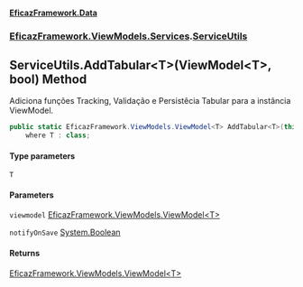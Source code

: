#### [EficazFramework.Data](EficazFrameworkData.md 'EficazFramework Data')
### [EficazFramework.ViewModels.Services](EficazFrameworkData.md#EficazFramework_ViewModels_Services 'EficazFramework.ViewModels.Services').[ServiceUtils](ServiceUtils.md 'EficazFramework.ViewModels.Services.ServiceUtils')
## ServiceUtils.AddTabular&lt;T&gt;(ViewModel&lt;T&gt;, bool) Method
Adiciona funções Tracking, Validação e Persistêcia Tabular para a instância ViewModel.  
```csharp
public static EficazFramework.ViewModels.ViewModel<T> AddTabular<T>(this EficazFramework.ViewModels.ViewModel<T> viewmodel, bool notifyOnSave=true)
    where T : class;
```
#### Type parameters
<a name='EficazFramework_ViewModels_Services_ServiceUtils_AddTabular_T_(EficazFramework_ViewModels_ViewModel_T__bool)_T'></a>
`T`  
  
#### Parameters
<a name='EficazFramework_ViewModels_Services_ServiceUtils_AddTabular_T_(EficazFramework_ViewModels_ViewModel_T__bool)_viewmodel'></a>
`viewmodel` [EficazFramework.ViewModels.ViewModel&lt;](ViewModel_T_.md 'EficazFramework.ViewModels.ViewModel&lt;T&gt;')[T](ServiceUtils_AddTabular_T_(ViewModel_T__bool).md#EficazFramework_ViewModels_Services_ServiceUtils_AddTabular_T_(EficazFramework_ViewModels_ViewModel_T__bool)_T 'EficazFramework.ViewModels.Services.ServiceUtils.AddTabular&lt;T&gt;(EficazFramework.ViewModels.ViewModel&lt;T&gt;, bool).T')[&gt;](ViewModel_T_.md 'EficazFramework.ViewModels.ViewModel&lt;T&gt;')  
  
<a name='EficazFramework_ViewModels_Services_ServiceUtils_AddTabular_T_(EficazFramework_ViewModels_ViewModel_T__bool)_notifyOnSave'></a>
`notifyOnSave` [System.Boolean](https://docs.microsoft.com/en-us/dotnet/api/System.Boolean 'System.Boolean')  
  
#### Returns
[EficazFramework.ViewModels.ViewModel&lt;](ViewModel_T_.md 'EficazFramework.ViewModels.ViewModel&lt;T&gt;')[T](ServiceUtils_AddTabular_T_(ViewModel_T__bool).md#EficazFramework_ViewModels_Services_ServiceUtils_AddTabular_T_(EficazFramework_ViewModels_ViewModel_T__bool)_T 'EficazFramework.ViewModels.Services.ServiceUtils.AddTabular&lt;T&gt;(EficazFramework.ViewModels.ViewModel&lt;T&gt;, bool).T')[&gt;](ViewModel_T_.md 'EficazFramework.ViewModels.ViewModel&lt;T&gt;')  
